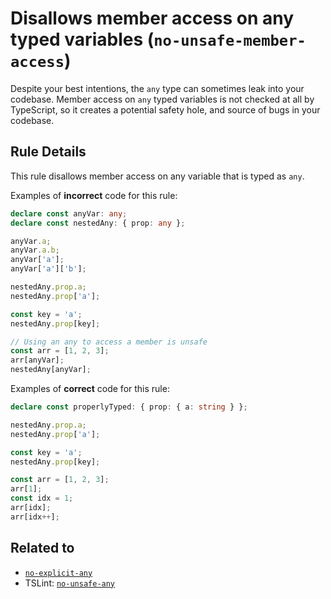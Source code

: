 # Disallows member access on any typed variables (`no-unsafe-member-access`)

Despite your best intentions, the `any` type can sometimes leak into your codebase.
Member access on `any` typed variables is not checked at all by TypeScript, so it creates a potential safety hole, and source of bugs in your codebase.

## Rule Details

This rule disallows member access on any variable that is typed as `any`.

Examples of **incorrect** code for this rule:

```ts
declare const anyVar: any;
declare const nestedAny: { prop: any };

anyVar.a;
anyVar.a.b;
anyVar['a'];
anyVar['a']['b'];

nestedAny.prop.a;
nestedAny.prop['a'];

const key = 'a';
nestedAny.prop[key];

// Using an any to access a member is unsafe
const arr = [1, 2, 3];
arr[anyVar];
nestedAny[anyVar];
```

Examples of **correct** code for this rule:

```ts
declare const properlyTyped: { prop: { a: string } };

nestedAny.prop.a;
nestedAny.prop['a'];

const key = 'a';
nestedAny.prop[key];

const arr = [1, 2, 3];
arr[1];
const idx = 1;
arr[idx];
arr[idx++];
```

## Related to

- [`no-explicit-any`](./no-explicit-any.md)
- TSLint: [`no-unsafe-any`](https://palantir.github.io/tslint/rules/no-unsafe-any/)
